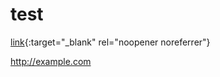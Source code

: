 # test
[link]([URL](http://example.com)){:target="_blank" rel="noopener noreferrer"}

<a href="http://example.com" target="_blank">http://example.com</a>
